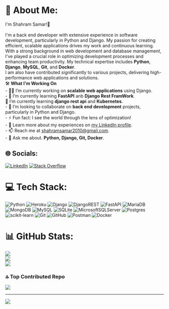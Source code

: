 # 💫 About Me:
I'm Shahram Samar!👋<br><br>I'm a back end developer with extensive experience in software development, particularly in Python and Django. My passion for creating efficient, scalable applications drives my work and continuous learning.<br>With a strong background in web development and database management, I've played a crucial role in optimizing development processes and enhancing team productivity. My technical expertise includes **Python**, **Django**, **MySQL**, **Git**, and **Docker**.<br>I am also  have contributed significantly to various projects, delivering high-performance web applications and solutions.<br>🛠 **What I'm Working On**<br>- 👩‍💻 I’m currently working on **scalable web applications** using Django.<br>- 🧠 I’m currently learning **FastAPI** anb **Django Rest FramWork**.<br>🧠 I’m currently learning **django rest api** and **Kubernetes**. <br>- 👯 I’m looking to collaborate on **back end development** projects, particularly in Python and Django.<br>- ⚡ Fun fact: I see the world through the lens of optimization!<br>- 📄 Learn more about my experiences on [my LinkedIn profile](https://linkedin.com/in/shahram-samar).<br>- 📫 Reach me at [shahramsamar2010@gmail.com](mailto:shahramsamar2010@gmail.com).<br>- 💬 Ask me about. **Python, Django, Git, Docker**.


## 🌐 Socials:
[![LinkedIn](https://img.shields.io/badge/LinkedIn-%230077B5.svg?logo=linkedin&logoColor=white)](https://linkedin.com/in/shahramsamar) [![Stack Overflow](https://img.shields.io/badge/-Stackoverflow-FE7A16?logo=stack-overflow&logoColor=white)](https://stackoverflow.com/users/shahramsamar) 

# 💻 Tech Stack:
![Python](https://img.shields.io/badge/python-3670A0?style=plastic&logo=python&logoColor=ffdd54) ![Heroku](https://img.shields.io/badge/heroku-%23430098.svg?style=plastic&logo=heroku&logoColor=white) ![Django](https://img.shields.io/badge/django-%23092E20.svg?style=plastic&logo=django&logoColor=white) ![DjangoREST](https://img.shields.io/badge/DJANGO-REST-ff1709?style=plastic&logo=django&logoColor=white&color=ff1709&labelColor=gray) ![FastAPI](https://img.shields.io/badge/FastAPI-005571?style=plastic&logo=fastapi) ![MariaDB](https://img.shields.io/badge/MariaDB-003545?style=plastic&logo=mariadb&logoColor=white) ![MongoDB](https://img.shields.io/badge/MongoDB-%234ea94b.svg?style=plastic&logo=mongodb&logoColor=white) ![MySQL](https://img.shields.io/badge/mysql-4479A1.svg?style=plastic&logo=mysql&logoColor=white) ![SQLite](https://img.shields.io/badge/sqlite-%2307405e.svg?style=plastic&logo=sqlite&logoColor=white) ![MicrosoftSQLServer](https://img.shields.io/badge/Microsoft%20SQL%20Server-CC2927?style=plastic&logo=microsoft%20sql%20server&logoColor=white) ![Postgres](https://img.shields.io/badge/postgres-%23316192.svg?style=plastic&logo=postgresql&logoColor=white) ![scikit-learn](https://img.shields.io/badge/scikit--learn-%23F7931E.svg?style=plastic&logo=scikit-learn&logoColor=white) ![Git](https://img.shields.io/badge/git-%23F05033.svg?style=plastic&logo=git&logoColor=white) ![GitHub](https://img.shields.io/badge/github-%23121011.svg?style=plastic&logo=github&logoColor=white) ![Postman](https://img.shields.io/badge/Postman-FF6C37?style=plastic&logo=postman&logoColor=white) ![Docker](https://img.shields.io/badge/docker-%230db7ed.svg?style=plastic&logo=docker&logoColor=white)
# 📊 GitHub Stats:
![](https://github-readme-stats.vercel.app/api?username=shahramsamar&theme=default_repocard&hide_border=false&include_all_commits=false&count_private=true)<br/>
![](https://github-readme-streak-stats.herokuapp.com/?user=shahramsamar&theme=default_repocard&hide_border=false)<br/>
![](https://github-readme-stats.vercel.app/api/top-langs/?username=shahramsamar&theme=default_repocard&hide_border=false&include_all_commits=false&count_private=true&layout=compact)

### 🔝 Top Contributed Repo
![](https://github-contributor-stats.vercel.app/api?username=shahramsamar&limit=5&theme=default_repocard&combine_all_yearly_contributions=true)

---
[![](https://visitcount.itsvg.in/api?id=shahramsamar&icon=2&color=1)](https://visitcount.itsvg.in)

<!-- Proudly created with GPRM ( https://gprm.itsvg.in ) -->
